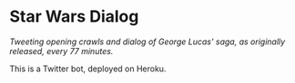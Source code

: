 # Star Wars Dialog

*Tweeting opening crawls and dialog of George Lucas’ saga, as originally released, every 77 minutes.*

This is a Twitter bot, deployed on Heroku.
